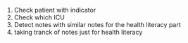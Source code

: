 
1. Check patient with indicator 
2. Check which ICU 
3. Detect notes with similar notes for the health literacy part 
4. taking tranck of notes just for health literacy